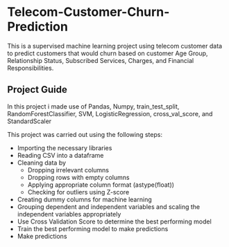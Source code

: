 # Telecom-Customer-Churn-Prediction
This is a supervised machine learning project using telecom customer data to predict customers that would churn based on customer Age Group, Relationship Status, Subscribed Services, Charges, and Financial Responsibilities.
## Project Guide
In this project i made use of Pandas, Numpy, train_test_split, RandomForestClassifier, SVM, LogisticRegression, cross_val_score, and StandardScaler

This project was carried out using the following steps:
* Importing the necessary libraries 
* Reading CSV into a dataframe
* Cleaning data by
  * Dropping irrelevant columns
  * Dropping rows with empty columns
  * Applying appropriate column format (astype(float))
  * Checking for outliers using Z-score
* Creating dummy columns for machine learning
* Grouping dependent and independent variables and scaling the independent variables appropriately
* Use Cross Validation Score to determine the best performing model
* Train the best performing model to make predictions 
* Make predictions
